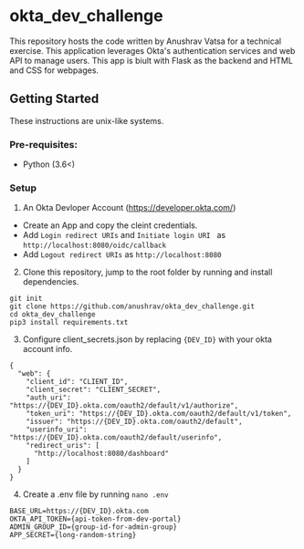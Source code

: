 # okta_dev_challenge
This repository hosts the code written by Anushrav Vatsa for a technical exercise. 
This application leverages Okta's authentication services and web API to manage users.
This app is biult with Flask as the backend and HTML and CSS for webpages.

## Getting Started

These instructions are unix-like systems. 

### Pre-requisites:
- Python (3.6<)


### Setup 
1. An Okta Devloper Account (https://developer.okta.com/)
  - Create an App and copy the cleint credentials.  
  - Add `Login redirect URIs` and `Initiate login URI ` as `http://localhost:8080/oidc/callback`
  - Add `Logout redirect URIs` as `http://localhost:8080`

2. Clone this repository, jump to the root folder by running and install dependencies.
```
git init
git clone https://github.com/anushrav/okta_dev_challenge.git
cd okta_dev_challenge
pip3 install requirements.txt

```
3. Configure client_secrets.json by replacing `{DEV_ID}` with your okta account info.

```
{
  "web": {
    "client_id": "CLIENT_ID",
    "client_secret": "CLIENT_SECRET",
    "auth_uri": "https://{DEV_ID}.okta.com/oauth2/default/v1/authorize",
    "token_uri": "https://{DEV_ID}.okta.com/oauth2/default/v1/token",
    "issuer": "https://{DEV_ID}.okta.com/oauth2/default",
    "userinfo_uri": "https://{DEV_ID}.okta.com/oauth2/default/userinfo",
    "redirect_uris": [
      "http://localhost:8080/dashboard"
    ]
  }
}
```
4. Create a .env file by running `nano .env`

```
BASE_URL=https://{DEV_ID}.okta.com
OKTA_API_TOKEN={api-token-from-dev-portal}
ADMIN_GROUP_ID={group-id-for-admin-group}
APP_SECRET={long-random-string}
```
